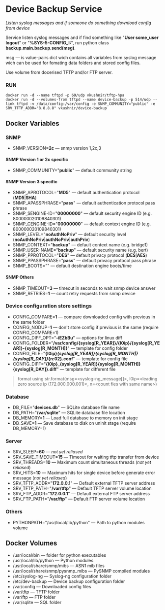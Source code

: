 # Device Backup Service
*Listen syslog messages and if someone do something download config from device*

Service listen syslog messages and if find something like "**User some_user logout**" or "**%SYS-5-CONFIG_I:**", run python class **backup.main.backup.send(msg)**.

msg &mdash; is value-pairs dict wich contains all variables from syslog message wich can be used for fomating data folders and stored config files.

Use volume from docerised TFTP and/or FTP server.

### RUN
    docker run -d --name tftpd -p 69/udp vkushnir/tftp-hpa
    docker run -d --volumes-from tftpd --name device-backup -p 514/udp --link tftpd -v /data/config:/var/config -e SNMP_COMMUNITY="public" -e SRV_TFTP_ADDR="8.8.8.8" vkushnir/device-backup
    
## Docker Variables

### SNMP
- SNMP_VERSION=**2c** &mdash; snmp version 1,2c,3

#### SNMP Version 1 or 2c specific
- SNMP_COMMUNITY="**public**" &mdash; default community string

#### SNMP Version 3 specific
- SNMP_APROTOCOL="**MD5**" &mdash; default authentication protocol (**MD5**|**SHA**)
- SNMP_APASSPHRASE="**pass**" &mdash; default authentication protocol pass phrase
- SNMP_SENGINE-ID="**00000000**" &mdash; default security engine ID (e.g. 800000020109840301)
- SNMP_CENGINE-ID="**00000000**" &mdash; default context engine ID (e.g. 800000020109840301)
- SNMP_LEVEL="**noAuthNoPriv**" &mdash; default security level (**noAuthNoPriv**|**authNoPriv**|**authPriv**)
- SNMP_CONTEXT="**backup**" &mdash; default context name (e.g. bridge1)
- SNMP_USER-NAME="**backup**" &mdash; default security name (e.g. bert)
- SNMP_PPROTOCOL="**DES**" &mdash; default privacy protocol (**DES**|**AES**)
- SNMP_PPASSPHRASE="**pass**" &mdash; default privacy protocol pass phrase
- SNMP_BOOTS="" &mdash; default destination engine boots/time

#### SNMP Others
- SNMP_TIMEOUT=**3** &mdash; timeout in seconds to wait snmp device answer
- SNMP_RETRIES=**1** &mdash; count retry requests from snmp device

### Device configuration store settings
- CONFIG_COMPARE=**1** &mdash; compare downloaded config with previous in the same folder
- CONFIG_NODUP=**1** &mdash; don't store config if previous is the same (require CONFIG_COMPARE=1)
- CONFIG_DIFF_OPT="**-iEZbBu**" &mdash; options for linux diff
- CONFIG_FOLDER="**/var/config/{syslog[R_YEAR]}/{l0ip}/{syslog[R_YEAR]}-{syslog[R_MONTH]}**" &mdash; template for config folder
- CONFIG_FILE="**{l0ip}_{syslog[R_YEAR]}{syslog[R_MONTH]}{syslog[R_DAY]}_{n:02}.conf**" &mdash; template for config file
- CONFIG_DIFF="**{l0ip}_{syslog[R_YEAR]}{syslog[R_MONTH]}{syslog[R_DAY]}.diff**" &mdash; template for different file
> format using str.format(msg=&lt;syslog-ng_message[]&gt;, l0ip=&lt;leading zero source ip (172.000.000.001)&gt;, n=&lt;count fies with same name&gt;)

### Database
- DB_FILE="**devices.db**" &mdash; SQLite database file name
- DB_PATH="**/var/sqlite**" &mdash; SQLite database file location
- DB_MEMORY=**1** &mdash; Load full database to memory on init stage
- DB_SAVE=**1** &mdash; Save database to disk on uninit stage (require DB_MEMORY=1)

### Server
- SRV_SLEEP=**60** &mdash; *not yet reliased*
- SRV_SAVE_TIMEOUT=**15** &mdash; Timeout for waiting tftp transfer from device
- SRV_THREADS=**10** &mdash; Maximum count simultaneous threads (*not yet reliased*)
- SRV_HITS=**10** &mdash; Maximum hits for single device before generate error message (*not yet reliased*)
- SRV_TFTP_ADDR="**172.0.0.1**" &mdash; Default external TFTP server address
- SRV_TFTP_PATH="**/var/tftp**" &mdash; Default TFTP server volume location
- SRV_FTP_ADDR="**172.0.0.1**" &mdash; Default external FTP server address
- SRV_FTP_PATH="**/var/ftp**" &mdash; Default FTP server volume location

### Others
- PYTHONPATH="/usr/local/lib/python" &mdash; Path to python modules volume

## Docker Volumes
- /usr/local/bin &mdash; folder for python executables
- /usr/local/lib/python &mdash; Python modules
- /usr/local/share/snmp/mibs &mdash; ASN1 mib files
- /usr/local/share/snmp/pysnmp_mibs &mdash; PySNMP compiled modules 
- /etc/syslog-ng &mdash; Syslog-ng configuration folder
- /etc/dev-backup &mdash; Device backup configuration folder
- /var/config &mdash; Downloaded config files
- /var/tftp &mdash; TFTP folder
- /var/ftp &mdash; FTP folder
- /var/sqlite &mdash; SQL folder
